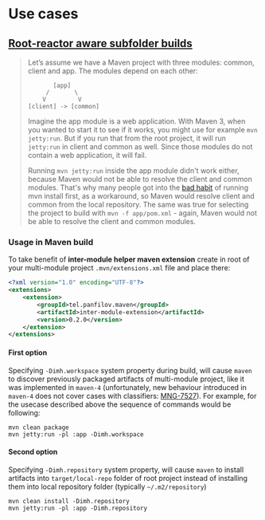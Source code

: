 # Use cases

## [Root-reactor aware subfolder builds](https://maarten.mulders.it/2020/11/whats-new-in-maven-4/#root-reactor-aware-subfolder-builds)

> Let’s assume we have a Maven project with three modules: common, client and app. The modules depend on each other:
>
> ```
>        [app]
>      /       \
>     V         V
> [client] -> [common] 
>```
>
>Imagine the app module is a web application. With Maven 3, when you wanted to start it to see if it works, you might
> use for example `mvn jetty:run`. But if you run that from the root project, it will run `jetty:run` in client and common
> as well. Since those modules do not contain a web application, it will fail.
>
>Running `mvn jetty:run` inside the app module didn't work either, because Maven would not be able to resolve the client
> and common modules. That's why many people got into the [bad habit](https://www.youtube.com/watch?v=2HyGxtsDf60) of
> running mvn install first, as a workaround, so Maven would resolve client and common from the local repository. The same
> was true for selecting the project to build with `mvn -f app/pom.xml` - again, Maven would not be able to resolve the
> client and common modules.

### Usage in Maven build

To take benefit of **inter-module helper maven extension** create in root of your multi-module
project `.mvn/extensions.xml` file and place there:

```xml
<?xml version="1.0" encoding="UTF-8"?>
<extensions>
    <extension>
        <groupId>tel.panfilov.maven</groupId>
        <artifactId>inter-module-extension</artifactId>
        <version>0.2.0</version>
    </extension>
</extensions>
```

#### First option

Specifying `-Dimh.workspace` system property during build, will cause `maven` to discover previously packaged artifacts
of multi-module project, like it was implemented in `maven-4` (unfortunately, new behaviour introduced in `maven-4` does
not cover cases with classifiers: [MNG-7527](https://issues.apache.org/jira/projects/MNG/issues/MNG-7527)). For example,
for the usecase described above the sequence of commands would be following:

```shell
mvn clean package
mvn jetty:run -pl :app -Dimh.workspace
```

#### Second option

Specifying `-Dimh.repository` system property, will cause `maven` to install artifacts into `target/local-repo` folder
of root project instead of installing them into local repository folder (typically `~/.m2/repository`)

```shell
mvn clean install -Dimh.repository
mvn jetty:run -pl :app -Dimh.repository
```